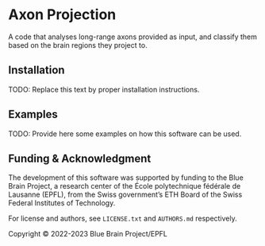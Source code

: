 # Axon Projection

A code that analyses long-range axons provided as input, and classify them based on the brain regions they project to.


## Installation

TODO: Replace this text by proper installation instructions.


## Examples

TODO: Provide here some examples on how this software can be used.


## Funding & Acknowledgment

The development of this software was supported by funding to the Blue Brain Project, a research
center of the École polytechnique fédérale de Lausanne (EPFL), from the Swiss government’s ETH
Board of the Swiss Federal Institutes of Technology.

For license and authors, see `LICENSE.txt` and `AUTHORS.md` respectively.

Copyright © 2022-2023 Blue Brain Project/EPFL
